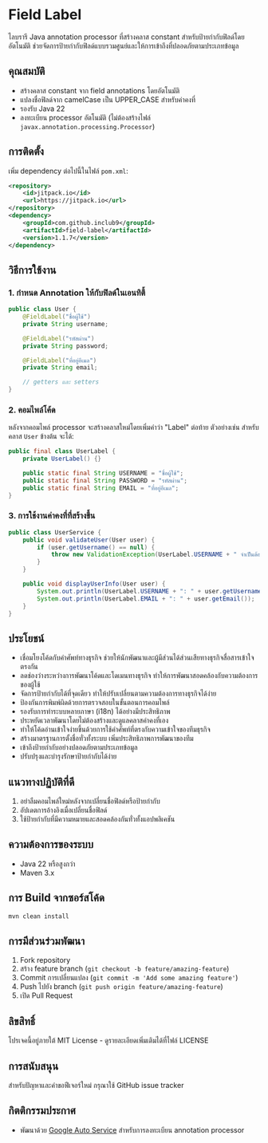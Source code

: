 # Field Label

ไลบรารี Java annotation processor ที่สร้างคลาส constant สำหรับป้ายกำกับฟิลด์โดยอัตโนมัติ ช่วยจัดการป้ายกำกับฟิลด์แบบรวมศูนย์และให้การเข้าถึงที่ปลอดภัยตามประเภทข้อมูล

## คุณสมบัติ

- สร้างคลาส constant จาก field annotations โดยอัตโนมัติ
- แปลงชื่อฟิลด์จาก camelCase เป็น UPPER_CASE สำหรับค่าคงที่
- รองรับ Java 22
- ลงทะเบียน processor อัตโนมัติ (ไม่ต้องสร้างไฟล์ `javax.annotation.processing.Processor`)

## การติดตั้ง

เพิ่ม dependency ต่อไปนี้ในไฟล์ `pom.xml`:

```xml
<repository>
    <id>jitpack.io</id>
    <url>https://jitpack.io</url>
</repository>
<dependency>
    <groupId>com.github.inclub9</groupId>
    <artifactId>field-label</artifactId>
    <version>1.1.7</version>
</dependency>
```

## วิธีการใช้งาน

### 1. กำหนด Annotation ให้กับฟิลด์ในเอนทิตี้

```java
public class User {
    @FieldLabel("ชื่อผู้ใช้")
    private String username;

    @FieldLabel("รหัสผ่าน")
    private String password;

    @FieldLabel("ที่อยู่อีเมล")
    private String email;

    // getters และ setters
}
```

### 2. คอมไพล์โค้ด

หลังจากคอมไพล์ processor จะสร้างคลาสใหม่โดยเพิ่มคำว่า "Label" ต่อท้าย ตัวอย่างเช่น สำหรับคลาส `User` ข้างต้น จะได้:

```java
public final class UserLabel {
    private UserLabel() {}

    public static final String USERNAME = "ชื่อผู้ใช้";
    public static final String PASSWORD = "รหัสผ่าน";
    public static final String EMAIL = "ที่อยู่อีเมล";
}
```

### 3. การใช้งานค่าคงที่ที่สร้างขึ้น

```java
public class UserService {
    public void validateUser(User user) {
        if (user.getUsername() == null) {
            throw new ValidationException(UserLabel.USERNAME + " จำเป็นต้องระบุ");
        }
    }

    public void displayUserInfo(User user) {
        System.out.println(UserLabel.USERNAME + ": " + user.getUsername());
        System.out.println(UserLabel.EMAIL + ": " + user.getEmail());
    }
}
```

## ประโยชน์

- เชื่อมโยงโค้ดกับคำศัพท์ทางธุรกิจ ช่วยให้นักพัฒนาและผู้มีส่วนได้ส่วนเสียทางธุรกิจสื่อสารเข้าใจตรงกัน
- ลดช่องว่างระหว่างการพัฒนาโค้ดและโดเมนทางธุรกิจ ทำให้การพัฒนาสอดคล้องกับความต้องการของผู้ใช้
- จัดการป้ายกำกับได้ที่จุดเดียว ทำให้ปรับเปลี่ยนตามความต้องการทางธุรกิจได้ง่าย
- ป้องกันการพิมพ์ผิดด้วยการตรวจสอบในขั้นตอนการคอมไพล์
- รองรับการทำระบบหลายภาษา (i18n) ได้อย่างมีประสิทธิภาพ
- ประหยัดเวลาพัฒนาโดยไม่ต้องสร้างและดูแลคลาสค่าคงที่เอง
- ทำให้โค้ดอ่านเข้าใจง่ายขึ้นด้วยการใช้คำศัพท์ที่ตรงกับความเข้าใจของทีมธุรกิจ
- สร้างมาตรฐานการตั้งชื่อทั่วทั้งระบบ เพิ่มประสิทธิภาพการพัฒนาของทีม
- เข้าถึงป้ายกำกับอย่างปลอดภัยตามประเภทข้อมูล
- ปรับปรุงและบำรุงรักษาป้ายกำกับได้ง่าย

## แนวทางปฏิบัติที่ดี

1. อย่าลืมคอมไพล์ใหม่หลังจากเปลี่ยนชื่อฟิลด์หรือป้ายกำกับ
2. อัปเดตการอ้างอิงเมื่อเปลี่ยนชื่อฟิลด์
3. ใช้ป้ายกำกับที่มีความหมายและสอดคล้องกันทั่วทั้งแอปพลิเคชัน

## ความต้องการของระบบ

- Java 22 หรือสูงกว่า
- Maven 3.x

## การ Build จากซอร์สโค้ด

```bash
mvn clean install
```

## การมีส่วนร่วมพัฒนา

1. Fork repository
2. สร้าง feature branch (`git checkout -b feature/amazing-feature`)
3. Commit การเปลี่ยนแปลง (`git commit -m 'Add some amazing feature'`)
4. Push ไปยัง branch (`git push origin feature/amazing-feature`)
5. เปิด Pull Request

## ลิขสิทธิ์

โปรเจคนี้อยู่ภายใต้ MIT License - ดูรายละเอียดเพิ่มเติมได้ที่ไฟล์ LICENSE

## การสนับสนุน

สำหรับปัญหาและคำขอฟีเจอร์ใหม่ กรุณาใช้ GitHub issue tracker

## กิตติกรรมประกาศ

- พัฒนาด้วย [Google Auto Service](https://github.com/google/auto/tree/main/service) สำหรับการลงทะเบียน annotation processor